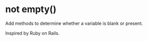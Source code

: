 # not empty()

Add methods to determine whether a variable is blank or present.

Inspired by Ruby on Rails.
